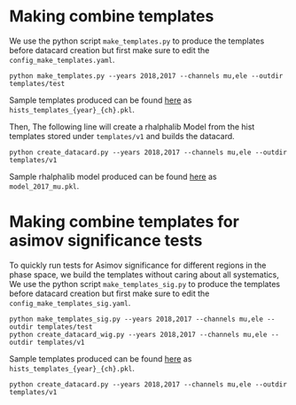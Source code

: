 # Making combine templates
We use the python script `make_templates.py` to produce the templates before datacard creation but first make sure to edit the `config_make_templates.yaml`.
```
python make_templates.py --years 2018,2017 --channels mu,ele --outdir templates/test
```
Sample templates produced can be found [here](https://github.com/farakiko/boostedhiggs/tree/main/combine/templates/v1/) as `hists_templates_{year}_{ch}.pkl`.

Then, The following line will create a rhalphalib Model from the hist templates stored under `templates/v1` and builds the datacard.
```
python create_datacard.py --years 2018,2017 --channels mu,ele --outdir templates/v1
```
Sample rhalphalib model produced can be found [here](https://github.com/farakiko/boostedhiggs/tree/main/combine/templates/test/) as `model_2017_mu.pkl`.

# Making combine templates for asimov significance tests
To quickly run tests for Asimov significance for different regions in the phase space, we build the templates without caring about all systematics,
We use the python script `make_templates_sig.py` to produce the templates before datacard creation but first make sure to edit the `config_make_templates_sig.yaml`.
```
python make_templates_sig.py --years 2018,2017 --channels mu,ele --outdir templates/test
python create_datacard_wig.py --years 2018,2017 --channels mu,ele --outdir templates/v1
```
Sample templates produced can be found [here](https://github.com/farakiko/boostedhiggs/tree/main/combine/templates/v1/) as `hists_templates_{year}_{ch}.pkl`.

```
python create_datacard.py --years 2018,2017 --channels mu,ele --outdir templates/v1
```
